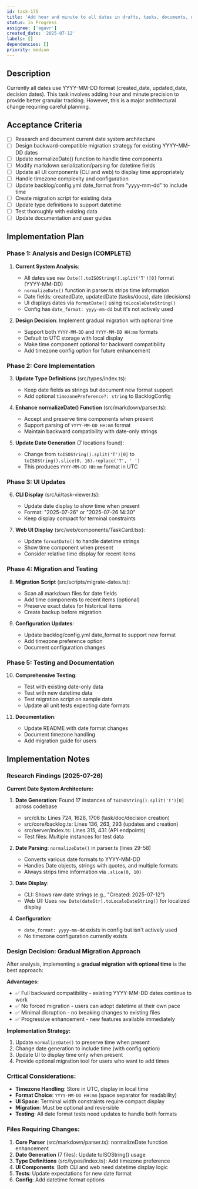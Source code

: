 ```yaml
---
id: task-175
title: 'Add hour and minute to all dates in drafts, tasks, documents, decisions'
status: In Progress
assignee: ['agavr']
created_date: '2025-07-12'
labels: []
dependencies: []
priority: medium
---
```


## Description

Currently all dates use YYYY-MM-DD format (created_date, updated_date, decision dates). This task involves adding hour and minute precision to provide better granular tracking. However, this is a major architectural change requiring careful planning.

## Acceptance Criteria

- [ ] Research and document current date system architecture
- [ ] Design backward-compatible migration strategy for existing YYYY-MM-DD dates
- [ ] Update normalizeDate() function to handle time components
- [ ] Modify markdown serialization/parsing for datetime fields
- [ ] Update all UI components (CLI and web) to display time appropriately
- [ ] Handle timezone complexity and configuration
- [ ] Update backlog/config.yml date_format from "yyyy-mm-dd" to include time
- [ ] Create migration script for existing data
- [ ] Update type definitions to support datetime
- [ ] Test thoroughly with existing data
- [ ] Update documentation and user guides

## Implementation Plan

### Phase 1: Analysis and Design (COMPLETE)
1. **Current System Analysis**:
   - All dates use `new Date().toISOString().split('T')[0]` format (YYYY-MM-DD)
   - `normalizeDate()` function in parser.ts strips time information
   - Date fields: createdDate, updatedDate (tasks/docs), date (decisions)
   - UI displays dates via `formatDate()` using `toLocaleDateString()`
   - Config has `date_format: yyyy-mm-dd` but it's not actively used

2. **Design Decision**: Implement gradual migration with optional time
   - Support both `YYYY-MM-DD` and `YYYY-MM-DD HH:mm` formats
   - Default to UTC storage with local display
   - Make time component optional for backward compatibility
   - Add timezone config option for future enhancement

### Phase 2: Core Implementation
3. **Update Type Definitions** (src/types/index.ts):
   - Keep date fields as strings but document new format support
   - Add optional `timezonePreference?: string` to BacklogConfig

4. **Enhance normalizeDate() Function** (src/markdown/parser.ts):
   - Accept and preserve time components when present
   - Support parsing of `YYYY-MM-DD HH:mm` format
   - Maintain backward compatibility with date-only strings

5. **Update Date Generation** (7 locations found):
   - Change from `toISOString().split('T')[0]` to `toISOString().slice(0, 16).replace('T', ' ')`
   - This produces `YYYY-MM-DD HH:mm` format in UTC

### Phase 3: UI Updates
6. **CLI Display** (src/ui/task-viewer.ts):
   - Update date display to show time when present
   - Format: "2025-07-26" or "2025-07-26 14:30"
   - Keep display compact for terminal constraints

7. **Web UI Display** (src/web/components/TaskCard.tsx):
   - Update `formatDate()` to handle datetime strings
   - Show time component when present
   - Consider relative time display for recent items

### Phase 4: Migration and Testing
8. **Migration Script** (src/scripts/migrate-dates.ts):
   - Scan all markdown files for date fields
   - Add time components to recent items (optional)
   - Preserve exact dates for historical items
   - Create backup before migration

9. **Configuration Updates**:
   - Update backlog/config.yml date_format to support new format
   - Add timezone preference option
   - Document configuration changes

### Phase 5: Testing and Documentation
10. **Comprehensive Testing**:
    - Test with existing date-only data
    - Test with new datetime data
    - Test migration script on sample data
    - Update all unit tests expecting date formats

11. **Documentation**:
    - Update README with date format changes
    - Document timezone handling
    - Add migration guide for users

## Implementation Notes

### Research Findings (2025-07-26)

**Current Date System Architecture:**
1. **Date Generation**: Found 17 instances of `toISOString().split('T')[0]` across codebase
   - src/cli.ts: Lines 724, 1628, 1706 (task/doc/decision creation)
   - src/core/backlog.ts: Lines 136, 263, 293 (updates and creation)
   - src/server/index.ts: Lines 315, 431 (API endpoints)
   - Test files: Multiple instances for test data

2. **Date Parsing**: `normalizeDate()` in parser.ts (lines 29-58)
   - Converts various date formats to YYYY-MM-DD
   - Handles Date objects, strings with quotes, and multiple formats
   - Always strips time information via `.slice(0, 10)`

3. **Date Display**:
   - CLI: Shows raw date strings (e.g., "Created: 2025-07-12")
   - Web UI: Uses `new Date(dateStr).toLocaleDateString()` for localized display

4. **Configuration**: 
   - `date_format: yyyy-mm-dd` exists in config but isn't actively used
   - No timezone configuration currently exists

### Design Decision: Gradual Migration Approach

After analysis, implementing a **gradual migration with optional time** is the best approach:

**Advantages:**
- ✅ Full backward compatibility - existing YYYY-MM-DD dates continue to work
- ✅ No forced migration - users can adopt datetime at their own pace
- ✅ Minimal disruption - no breaking changes to existing files
- ✅ Progressive enhancement - new features available immediately

**Implementation Strategy:**
1. Update `normalizeDate()` to preserve time when present
2. Change date generation to include time (with config option)
3. Update UI to display time only when present
4. Provide optional migration tool for users who want to add times

### Critical Considerations:
- **Timezone Handling**: Store in UTC, display in local time
- **Format Choice**: `YYYY-MM-DD HH:mm` (space separator for readability)
- **UI Space**: Terminal width constraints require compact display
- **Migration**: Must be optional and reversible
- **Testing**: All date format tests need updates to handle both formats

### Files Requiring Changes:
1. **Core Parser** (src/markdown/parser.ts): normalizeDate function enhancement
2. **Date Generation** (7 files): Update toISOString() usage
3. **Type Definitions** (src/types/index.ts): Add timezone preference
4. **UI Components**: Both CLI and web need datetime display logic
5. **Tests**: Update expectations for new date format
6. **Config**: Add datetime format options
